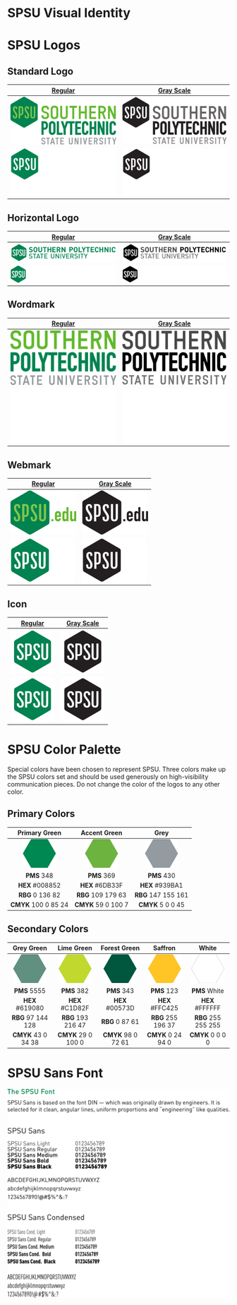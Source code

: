 # SPSU Visual Identity



# SPSU Logos

## Standard Logo

| [Regular](Logos/logo) | [Gray Scale](Logos/logo_BW) |
| ------------- | ------------- |
| ![Logo Regular](Logos/logo/SPSU_LOGO.png) | ![Logo Gray Scale](Logos/logo_BW/SPSU_LOGO_K.png) |
| ![Logo Regular Inverted](Logos/logo/SPSU_LOGO_REV.png) | ![Logo Gray Scale Inverted](Logos/logo_BW/SPSU_LOGO_REV_BW.png) |

## Horizontal Logo

| [Regular](Logos/horizontal) | [Gray Scale](Logos/horizontal_BW) |
| ------------- | ------------- |
| ![Horizontile Regular](Logos/horizontal/SPSU_HORIZ.png) | ![Horizontile Gray Scale](Logos/horizontal_BW/SPSU_HORIZ_K.png) |
| ![Horizontile Regular Inverted](Logos/horizontal/SPSU_HORIZ_REV.png) | ![Horizontile Gray Scale Inverted](Logos/horizontal_BW/SPSU_HORIZ_REV_BW.png) |


## Wordmark

| [Regular](Logos/wordmark) | [Gray Scale](Logos/wordmark_BW) |
| ------------- | ------------- |
| ![Wordmark Regular](Logos/wordmark/SPSU_WORD.png) | ![Wordmark Gray Scale](Logos/wordmark_BW/SPSU_WORD_K.png) |
| ![Wordmark Regular Inverted](Logos/wordmark/SPSU_WORD_REV.png) | ![Wordmark Gray Scale Inverted](Logos/wordmark_BW/SPSU_WORD_REV_BW.png) |

## Webmark

| [Regular](Logos/webmark) | [Gray Scale](Logos/webmark_BW) |
| ------------- | ------------- |
| ![Webmark Regular](Logos/webmark/SPSU_WEB.png) | ![Webmark Gray Scale](Logos/webmark_BW/SPSU_WEB_K.png) |
| ![Webmark Regular Inverted](Logos/webmark/SPSU_WEB_REV.png) | ![Webmark Gray Scale Inverted](Logos/webmark_BW/SPSU_WEB_REV_BW.png) |

## Icon

| [Regular](Logos/icon) | [Gray Scale](Logos/icon_BW) |
| ------------- | ------------- |
| ![Icon Regular](Logos/icon/SPSU_ICON.png) | ![Icon Gray Scale](Logos/icon_BW/SPSU_ICON_K.png) |
| ![Icon Regular Inverted](Logos/icon/SPSU_ICON_REV.png) | ![Icon Gray Scale Inverted](Logos/icon_BW/SPSU_ICON_REV_BW.png) |



# SPSU Color Palette

Special colors have been chosen to represent SPSU. Three colors make up the SPSU
colors set and should be used generously on high-visibility communication pieces.
Do not change the color of the logos to any other color.

## Primary Colors

| Primary Green | Accent Green |   Grey   |
| :-----------: | :----------: | :------: |
| ![](Colors/swatches/008852.png) | ![](Colors/swatches/6DB33F.png) | ![](Colors/swatches/939BA1.png) |
| **PMS** 348              | **PMS** 369              | **PMS** 430              |
| **HEX** #008852          | **HEX** #6DB33F          | **HEX** #939BA1          |
| **RBG** 0 136 82         | **RBG** 109 179 63       | **RBG** 147 155 161      |
| **CMYK** 100 0 85 24     | **CMYK** 59 0 100 7      | **CMYK** 5 0 0 45        |


## Secondary Colors

| Grey Green | Lime Green | Forest Green | Saffron |  White  |
| :--------: | :--------: | :----------: | :-----: | :-----: |
| ![](Colors/swatches/619080.png) | ![](Colors/swatches/C1D82F.png) | ![](Colors/swatches/00573D.png) | ![](Colors/swatches/FFC425.png) | ![](Colors/swatches/FFFFFF.png) |
| **PMS** 5555 | **PMS** 382 | **PMS** 343 | **PMS** 123 | **PMS** White |
| **HEX** #619080 | **HEX** #C1D82F | **HEX** #00573D | **HEX** #FFC425 | **HEX** #FFFFFF |
| **RBG** 97 144 128 | **RBG** 193 216 47 | **RBG** 0 87 61 | **RBG** 255 196 37 | **RBG** 255 255 255 |
| **CMYK** 43 0 34 38 | **CMYK** 29 0 100 0 | **CMYK** 98 0 72 61 | **CMYK** 0 24 94 0 | **CMYK** 0 0 0 0 |



# SPSU Sans Font

<img src="Fonts/demo/demo.png" alt="SPSU Sans Demo" width="619">

